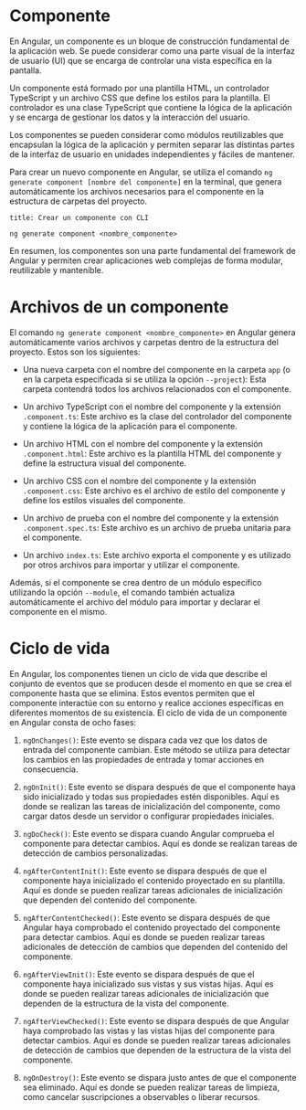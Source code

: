 # Componente

En Angular, un componente es un bloque de construcción fundamental de la aplicación web. Se puede considerar como una parte visual de la interfaz de usuario (UI) que se encarga de controlar una vista específica en la pantalla.

Un componente está formado por una plantilla HTML, un controlador TypeScript y un archivo CSS que define los estilos para la plantilla. El controlador es una clase TypeScript que contiene la lógica de la aplicación y se encarga de gestionar los datos y la interacción del usuario.

Los componentes se pueden considerar como módulos reutilizables que encapsulan la lógica de la aplicación y permiten separar las distintas partes de la interfaz de usuario en unidades independientes y fáciles de mantener.

Para crear un nuevo componente en Angular, se utiliza el comando `ng generate component [nombre del componente]` en la terminal, que genera automáticamente los archivos necesarios para el componente en la estructura de carpetas del proyecto.

```ad-tip
title: Crear un componente con CLI
```
```
ng generate component <nombre_componente>
```

En resumen, los componentes son una parte fundamental del framework de Angular y permiten crear aplicaciones web complejas de forma modular, reutilizable y mantenible.

# Archivos de un componente


El comando `ng generate component <nombre_componente>` en Angular genera automáticamente varios archivos y carpetas dentro de la estructura del proyecto. Estos son los siguientes:

-   Una nueva carpeta con el nombre del componente en la carpeta `app` (o en la carpeta especificada si se utiliza la opción `--project`): Esta carpeta contendrá todos los archivos relacionados con el componente.
    
-   Un archivo TypeScript con el nombre del componente y la extensión `.component.ts`: Este archivo es la clase del controlador del componente y contiene la lógica de la aplicación para el componente.
    
-   Un archivo HTML con el nombre del componente y la extensión `.component.html`: Este archivo es la plantilla HTML del componente y define la estructura visual del componente.
    
-   Un archivo CSS con el nombre del componente y la extensión `.component.css`: Este archivo es el archivo de estilo del componente y define los estilos visuales del componente.
    
-   Un archivo de prueba con el nombre del componente y la extensión `.component.spec.ts`: Este archivo es un archivo de prueba unitaria para el componente.
    
-   Un archivo `index.ts`: Este archivo exporta el componente y es utilizado por otros archivos para importar y utilizar el componente.
    

Además, si el componente se crea dentro de un módulo específico utilizando la opción `--module`, el comando también actualiza automáticamente el archivo del módulo para importar y declarar el componente en el mismo.



# Ciclo de vida

En Angular, los componentes tienen un ciclo de vida que describe el conjunto de eventos que se producen desde el momento en que se crea el componente hasta que se elimina. Estos eventos permiten que el componente interactúe con su entorno y realice acciones específicas en diferentes momentos de su existencia. El ciclo de vida de un componente en Angular consta de ocho fases:

1.  `ngOnChanges()`: Este evento se dispara cada vez que los datos de entrada del componente cambian. Este método se utiliza para detectar los cambios en las propiedades de entrada y tomar acciones en consecuencia.
    
2.  `ngOnInit()`: Este evento se dispara después de que el componente haya sido inicializado y todas sus propiedades estén disponibles. Aquí es donde se realizan las tareas de inicialización del componente, como cargar datos desde un servidor o configurar propiedades iniciales.
    
3.  `ngDoCheck()`: Este evento se dispara cuando Angular comprueba el componente para detectar cambios. Aquí es donde se realizan tareas de detección de cambios personalizadas.
    
4.  `ngAfterContentInit()`: Este evento se dispara después de que el componente haya inicializado el contenido proyectado en su plantilla. Aquí es donde se pueden realizar tareas adicionales de inicialización que dependen del contenido del componente.
    
5.  `ngAfterContentChecked()`: Este evento se dispara después de que Angular haya comprobado el contenido proyectado del componente para detectar cambios. Aquí es donde se pueden realizar tareas adicionales de detección de cambios que dependen del contenido del componente.
    
6.  `ngAfterViewInit()`: Este evento se dispara después de que el componente haya inicializado sus vistas y sus vistas hijas. Aquí es donde se pueden realizar tareas adicionales de inicialización que dependen de la estructura de la vista del componente.
    
7.  `ngAfterViewChecked()`: Este evento se dispara después de que Angular haya comprobado las vistas y las vistas hijas del componente para detectar cambios. Aquí es donde se pueden realizar tareas adicionales de detección de cambios que dependen de la estructura de la vista del componente.
    
8.  `ngOnDestroy()`: Este evento se dispara justo antes de que el componente sea eliminado. Aquí es donde se pueden realizar tareas de limpieza, como cancelar suscripciones a observables o liberar recursos.